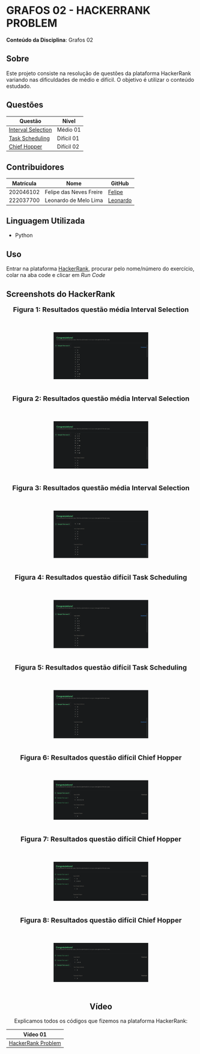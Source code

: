 # GRAFOS 02 - HACKERRANK PROBLEM

**Conteúdo da Disciplina**: Grafos 02

## Sobre

Este projeto consiste na resolução de questões da plataforma HackerRank variando nas dificuldades de médio e difícil. O objetivo é utilizar o conteúdo estudado.

## Questões

<center>

</head>
<body>

<table>
    <thead>
        <tr>
            <th>Questão</th>
            <th>Nível</th>
        </tr>
    </thead>
    <tbody>
        <tr>
            <td><a href="https://www.hackerrank.com/challenges/interval-selection/problem" target="_blank">Interval Selection</td>
            <td>Médio 01</td>
        </tr>
        <tr>
            <td><a href="https://www.hackerrank.com/challenges/task-scheduling/problem" target="_blank">Task Scheduling</td>
            <td>Difícil 01</td>
        </tr>
        <tr>
            <td><a href="https://www.hackerrank.com/challenges/chief-hopper/problem?isFullScreen=false" target="_blank">Chief Hopper</td>
            <td>Difícil 02</td>
        </tr>
    </tbody>
</table>

</body>
</html>

</center>

## Contribuidores

<center>

</head>
<body>

<table>
    <thead>
        <tr>
            <th>Matrícula</th>
            <th>Nome</th>
            <th>GitHub</th>
        </tr>
    </thead>
    <tbody>
        <tr>
            <td>202046102</td>
            <td>Felipe das Neves Freire</td>
            <td><a href="https://github.com/FelipeFreire-gf" target="_blank">Felipe</a></td>
        </tr>
        <tr>
            <td>222037700</td>
            <td>Leonardo de Melo Lima</td>
            <td><a href="https://github.com/leozinlima" target="_blank">Leonardo</a></td>
        </tr>
    </tbody>
</table>

</body>
</html>

</center>

## Linguagem Utilizada

- Python

## Uso

Entrar na plataforma [HackerRank](https://www.hackerrank.com/dashboard), procurar pelo nome/número do exercício, colar na aba code e clicar em _Run Code_

## Screenshots do HackerRank

<div align="center">
  <font size="4"><p style="text-align: center; margin-bottom: 50px;"><b>Figura 1: Resultados questão média Interval Selection</b></p></font>
</div>

<div align="center">
<img src="Assets/QuestaoMedia1_case0_1.png" alt="inicial" style=" max-width: 50%; height: auto; margin-bottom: 20px;">
</div>
<div align="center">

<div align="center">
  <font size="4"><p style="text-align: center; margin-bottom: 50px;"><b>Figura 2: Resultados questão média Interval Selection</b></p></font>
</div>

<div align="center">
<img src="Assets/QuestaoMedia1_case0_2.png" alt="inicial" style=" max-width: 50%; height: auto; margin-bottom: 20px;">
</div>
<div align="center">

<div align="center">
  <font size="4"><p style="text-align: center; margin-bottom: 50px;"><b>Figura 3: Resultados questão média Interval Selection</b></p></font>
</div>

<div align="center">
<img src="Assets/QuestaoMedia1_case0_3.png" alt="inicial" style=" max-width: 50%; height: auto; margin-bottom: 20px;">
</div>
<div align="center">

<div align="center">
  <font size="4"><p style="text-align: center; margin-bottom: 50px;"><b>Figura 4: Resultados questão difícil Task Scheduling</b></p></font>
</div>

<div align="center">
<img src="Assets/QuestaoDificil1_case0_1.png" alt="inicial" style=" max-width: 50%; height: auto; margin-bottom: 20px;">
</div>
<div align="center">

<div align="center">
  <font size="4"><p style="text-align: center; margin-bottom: 50px;"><b>Figura 5: Resultados questão difícil Task Scheduling</b></p></font>
</div>

<div align="center">
<img src="Assets/QuestaoDificil1_case0_2.png" alt="inicial" style=" max-width: 50%; height: auto; margin-bottom: 20px;">
</div>
<div align="center">

<div align="center">
  <font size="4"><p style="text-align: center; margin-bottom: 50px;"><b>Figura 6: Resultados questão difícil Chief Hopper</b></p></font>
</div>

<div align="center">
<img src="Assets/QuestaoDificil2_case0_1.png" alt="inicial" style=" max-width: 50%; height: auto; margin-bottom: 20px;">
</div>
<div align="center">

<div align="center">
  <font size="4"><p style="text-align: center; margin-bottom: 50px;"><b>Figura 7: Resultados questão difícil Chief Hopper</b></p></font>
</div>

<div align="center">
<img src="Assets/QuestaoDificil2_case1_1.png" alt="inicial" style=" max-width: 50%; height: auto; margin-bottom: 20px;">
</div>

<div align="center">
  <font size="4"><p style="text-align: center; margin-bottom: 50px;"><b>Figura 8: Resultados questão difícil Chief Hopper</b></p></font>
</div>

<div align="center">
<img src="Assets/QuestaoDificil2_case2_1.png" alt="inicial" style=" max-width: 50%; height: auto; margin-bottom: 20px;">
</div>


## Vídeo

Explicamos todos os códigos que fizemos na plataforma HackerRank:

</head>
<body>

<table>
    <thead>
        <tr>
            <th>Vídeo 01</th>
        </tr>
    </thead>
    <tbody>
        <tr>
            <td><a href="https://youtu.be/IYYoHstUyWE" target="_blank">HackerRank Problem</a></td>
        </tr>
    </tbody>
</table>

</body>
</html>